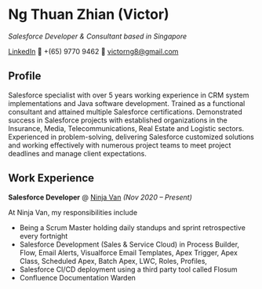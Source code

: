 # Ng Thuan Zhian (Victor)

_Salesforce Developer & Consultant based in Singapore_

[LinkedIn](https://my.linkedin.com/in/victortzng)
:iphone: +(65) 9770 9462
:email: victorng8@gmail.com

## Profile

Salesforce specialist with over 5 years working experience in CRM system implementations and Java software development. Trained as a functional consultant and attained multiple Salesforce certifications. Demonstrated success in Salesforce projects with established organizations in the Insurance, Media, Telecommunications, Real Estate and Logistic sectors. Experienced in problem-solving, delivering Salesforce customized solutions and working effectively with numerous project teams to meet project deadlines and manage client expectations.

## Work Experience
**Salesforce Developer** @ [Ninja Van](https://www.ninjavan.co/) _(Nov 2020 – Present)_

At Ninja Van, my responsibilities include 
- Being a Scrum Master holding daily standups and sprint retrospective every fortnight
- Salesforce Development (Sales & Service Cloud) in Process Builder, Flow, Email Alerts, Visualforce Email Templates, Apex Trigger, Apex Class, Scheduled Apex, Batch Apex, LWC, Roles, Profiles, 
- Salesforce CI/CD deployment using a third party tool called Flosum
- Confluence Documentation Warden




